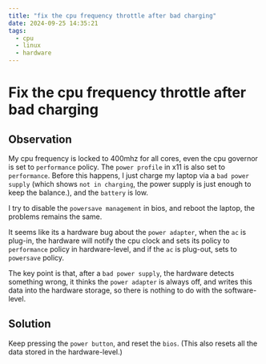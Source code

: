 ```yaml
---
title: "fix the cpu frequency throttle after bad charging"
date: 2024-09-25 14:35:21
tags: 
  - cpu
  - linux
  - hardware
---
```


# Fix the cpu frequency throttle after bad charging

## Observation

My cpu frequency is locked to 400mhz for all cores, even the cpu governor is set to `performance` policy.
The `power profile` in x11 is also set to `performance`.
Before this happens, I just charge my laptop via a `bad power supply` (which shows `not in charging`, the power supply is just enough to keep the balance.), and the `battery` is low.

I try to disable the `powersave management` in bios, and reboot the laptop, the problems remains the same.

It seems like its a hardware bug about the `power adapter`, when the `ac` is plug-in, the hardware will notify the cpu clock and sets its policy to `performance` policy in hardware-level, and if the `ac` is plug-out, sets to `powersave` policy.

The key point is that, after a `bad power supply`, the hardware detects something wrong, it thinks the `power adapter` is always off, and writes this data into the hardware storage, so there is nothing to do with the software-level.

## Solution
Keep pressing the `power button`, and reset the `bios`. (This also resets all the data stored in the hardware-level.)
